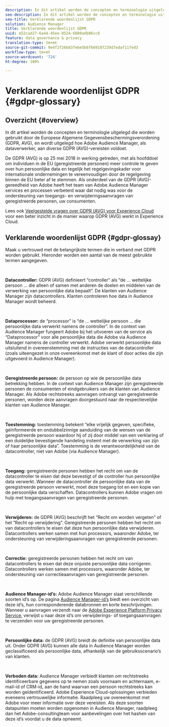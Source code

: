 ```yaml
---
description: In dit artikel worden de concepten en terminologie uitgelegd die worden gebruikt door de Europese Algemene Gegevensbeschermingsverordening (GDPR, AVG), en wordt uitgelegd hoe Adobe Audience Manager, als dataverwerker, aan diverse GDPR (AVG)-vereisten voldoet.
seo-description: In dit artikel worden de concepten en terminologie uitgelegd die worden gebruikt door de Europese Algemene Gegevensbeschermingsverordening (GDPR, AVG), en wordt uitgelegd hoe Adobe Audience Manager, als dataverwerker, aan diverse GDPR (AVG)-vereisten voldoet.
seo-title: Verklarende woordenlijst GDPR
solution: Audience Manager
title: Verklarende woordenlijst GDPR
uuid: e52cad27-6a44-45ee-8524-6080adb86cc8
feature: data governance & privacy
translation-type: tm+mt
source-git-commit: 9e4f2f26b83fe6e5b6f669107239d7edaf11fed3
workflow-type: tm+mt
source-wordcount: '724'
ht-degree: 100%

---
```



# Verklarende woordenlijst GDPR {#gdpr-glossary}

## Overzicht {#overview}

In dit artikel worden de concepten en terminologie uitgelegd die worden gebruikt door de Europese Algemene Gegevensbeschermingsverordening (GDPR, AVG), en wordt uitgelegd hoe Adobe Audience Manager, als dataverwerker, aan diverse GDPR (AVG)-vereisten voldoet.

De GDPR (AVG) is op 25 mei 2018 in werking getreden, met als hoofddoel om individuen in de EU (geregistreerde personen) meer controle te geven over hun persoonlijke data en tegelijk het regelgevingskader voor internationale ondernemingen te vereenvoudigen door de regelgeving binnen de EU beter af te stemmen. Als onderdeel van de GDPR (AVG)-gereedheid van Adobe heeft het team van Adobe Audience Manager services en processen verbeterd waar dat nodig was voor de ondersteuning van toegangs- en verwijderingsaanvragen van geregistreerde personen, uw consumenten.

Lees ook [Veelgestelde vragen over GDPR (AVG) voor Experience Cloud](https://docs.adobe.com/content/help/nl-NL/experience-platform/privacy/home.html#!api-specification/markdown/narrative/gdpr/gdpr-faq.md) voor een beter inzicht in de manier waarop GDPR (AVG) werkt in Experience Cloud.

## Verklarende woordenlijst GDPR {#gdpr-glossay}

Maak u vertrouwd met de belangrijkste termen die in verband met GDPR worden gebruikt. Hieronder worden een aantal van de meest gebruikte termen aangegeven.

 

**Datacontroller:** GDPR (AVG) definieert “controller” als “de … wettelijke persoon … die alleen of samen met anderen de doelen en middelen van de verwerking van persoonlijke data bepaalt”. De klanten van Audience Manager zijn datacontrollers. Klanten controleren hoe data in Audience Manager wordt beheerd.

 

**Dataprocessor:** de “processor” is “de … wettelijke persoon … die persoonlijke data verwerkt namens de controller”. In de context van Audience Manager fungeert Adobe bij het uitvoeren van de service als “Dataprocessor” voor alle persoonlijke data die Adobe via Audience Manager namens de controller verwerkt. Adobe verwerkt persoonlijke data uitsluitend in overeenstemming met de instructies van de datacontroller (zoals uiteengezet in onze overeenkomst met de klant of door acties die zijn uitgevoerd in Audience Manager).

 

**Geregistreerde persoon:** de persoon op wie de persoonlijke data betrekking hebben. In de context van Audience Manager zijn geregistreerde personen de consumenten of eindgebruikers van de klanten van Audience Manager. Als Adobe rechtstreeks aanvragen ontvangt van geregistreerde personen, worden deze aanvragen doorgestuurd naar de respectievelijke klanten van Audience Manager.

 

**Toestemming:** toestemming betekent “elke vrijelijk gegeven, specifieke, geïnformeerde en ondubbelzinnige aanduiding van de wensen van de geregistreerde persoon waardoor hij of zij door middel van een verklaring of een duidelijke bevestigende handeling instemt met de verwerking van zijn of haar persoonlijke data”. Toestemming is de verantwoordelijkheid van de datacontroller, niet van Adobe (via Audience Manager).

 

**Toegang:** geregistreerde personen hebben het recht om van de datacontroller te eisen dat deze bevestigt of de controller hun persoonlijke data verwerkt. Wanneer de datacontroller de persoonlijke data van de geregistreerde persoon verwerkt, moet deze toegang tot en een kopie van de persoonlijke data verschaffen. Datacontrollers kunnen Adobe vragen om hulp met toegangsaanvragen van geregistreerde personen.

 

**Verwijderen:** de GDPR (AVG) beschrijft het “Recht om worden vergeten” of het “Recht op verwijdering”. Geregistreerde personen hebben het recht om van datacontrollers te eisen dat deze hun persoonlijke data verwijderen. Datacontrollers werken samen met hun processors, waaronder Adobe, ter ondersteuning van verwijderingsaanvragen van geregistreerde personen.

 

**Correctie:** geregistreerde personen hebben het recht om van datacontrollers te eisen dat deze onjuiste persoonlijke data corrigeren. Datacontrollers werken samen met processors, waaronder Adobe, ter ondersteuning van correctieaanvragen van geregistreerde personen.

 

**Audience Manager-id’s:** Adobe Audience Manager slaat verschillende soorten id’s op. De pagina [Audience Manager-id’s](data-privacy-ids.md) biedt een overzicht van deze id’s, hun corresponderende databronnen en korte beschrijvingen. Wanneer u aanvragen verzendt naar de [Adobe Experience Platform Privacy Service](https://docs.adobe.com/content/help/nl-NL/experience-platform/privacy/home.html), verwijst u naar deze id’s om verwijderings- of toegangsaanvragen te verzenden voor uw geregistreerde personen.

 

**Persoonlijke data:** de GDPR (AVG) breidt de definitie van persoonlijke data uit. Onder GDPR (AVG) kunnen alle data in Audience Manager worden geclassificeerd als persoonlijke data, afhankelijk van de gebruiksscenario’s van klanten.

 

**Verboden data:** Audience Manager verbiedt klanten om rechtstreeks identificeerbare gegevens op te nemen zoals voornaam en achternaam, e-mail-id of CRM-id, aan de hand waarvan een persoon rechtstreeks kan worden geïdentificeerd. Adobe Experience Cloud-oplossingen verbieden eveneens vertrouwelijke informatie. Raadpleeg uw overeenkomst met Adobe voor meer informatie over deze vereisten. Als deze soorten datapunten moeten worden opgenomen in Audience Manager, raadpleeg dan het Adobe-consultingteam voor aanbevelingen over het hashen van deze id’s voordat u de data opneemt.
